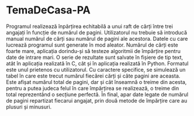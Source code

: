 # TemaDeCasa-PA
Programul realizează înpărțirea echitabilă a unui raft de cărți între trei angajați în funcție de numărul de pagini. Utilizatorul nu trebuie să introducă manual numărul de cărți sau numărul de pagini ale acestora. Datele cu care lucrează programul sunt generate în mod aleator. Numărul de cărți este foarte mare, aplicația dorindu-și să testeze algoritmii de împărțire pentru date de intrare mari. O serie de rezultate sunt salvate în fișiere de tip text, atât în aplicația realizată în C, cât și în aplicația realizată în Python. Formatul este unul prietenos cu utilizatorul. Cu caractere specifice, se simulează un tabel în care este trecut numărul fiecărei cărți și câte pagini are aceasta. Este afișat numărul total de pagini, dar și cât înseamnă o treime din acesta, pentru a putea judeca felul în care împărțirea se realizează, o treime din total reprezentând o secțiune perfectă. În final, apar date legate de numărul de pagini repartizat fiecarui angajat, prin două metode de împărțire care au plusuri și minusuri. 
